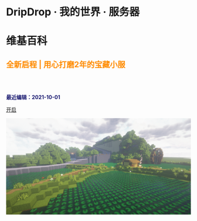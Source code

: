 
# DripDrop · 我的世界 · 服务器

# **维基百科**

## <font color=#ff8c00>全新启程 | 用心打磨2年的宝藏小服</font>

<br/>
<br/>

**<font color=#191970>最近编辑：2021-10-01</font>**

[开启](README)

![](pics/cover.png)

